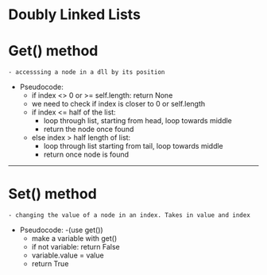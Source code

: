 # Doubly Linked Lists

# Get() method
    - accesssing a node in a dll by its position

- Pseudocode:
    - if index <> 0 or >= self.length: return None
    - we need to check if index is closer to 0 or self.length
    - if index <= half of the list:
        - loop through list, starting from head, loop towards middle
        - return the node once found
    - else index > half length of list:
        - loop through list starting from tail, loop towards middle
        - return once node is found

_________________________________________________________________


# Set() method
    - changing the value of a node in an index. Takes in value and index

- Pseudocode:
    -(use get())
    - make a variable with get()
    - if not variable: return False
    - variable.value = value
    - return True